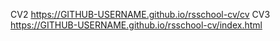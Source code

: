 CV2 https://GITHUB-USERNAME.github.io/rsschool-cv/cv
CV3 https://GITHUB-USERNAME.github.io/rsschool-cv/index.html

